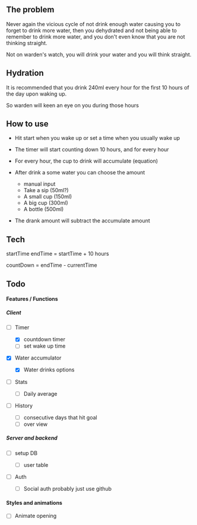 ## The problem

Never again the vicious cycle of not drink enough water causing you to forget to drink more water, then you dehydrated and not being able to remember to drink more water, and you don't even know that you are not thinking straight.

Not on warden's watch, you will drink your water and you will think straight.

## Hydration

It is recommended that you drink 240ml every hour for the first 10 hours of the day upon waking up.

So warden will keen an eye on you during those hours

## How to use

- Hit start when you wake up or set a time when you usually wake up
- The timer will start counting down 10 hours, and for every hour
- For every hour, the cup to drink will accumulate (equation)
- After drink a some water you can choose the amount

  - manual input
  - Take a sip (50ml?)
  - A small cup (150ml)
  - A big cup (300ml)
  - A bottle (500ml)

- The drank amount will subtract the accumulate amount

## Tech

startTime
endTime = startTime + 10 hours

countDown = endTime - currentTime

## Todo

#### Features / Functions

##### Client

- [ ] Timer

  - [x] countdown timer
  - [ ] set wake up time

- [x] Water accumulator

  - [x] Water drinks options

- [ ] Stats

  - [ ] Daily average

- [ ] History
  - [ ] consecutive days that hit goal
  - [ ] over view

##### Server and backend

- [ ] setup DB

  - [ ] user table

- [ ] Auth
  - [ ] Social auth probably just use github

#### Styles and animations

- [ ] Animate opening
